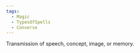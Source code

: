 ```yaml
---
tags:
  - Magic
  - TypesOfSpells
  - Converse
---
```

Transmission of speech, concept, image, or memory.